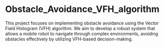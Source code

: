 # Obstacle_Avoidance_VFH_algorithm
This project focuses on implementing obstacle avoidance using the Vector Field Histogram (VFH) algorithm. We aim to develop a robust system that allows a mobile robot to navigate through complex environments, avoiding obstacles effectively by utilizing VFH-based decision-making.
